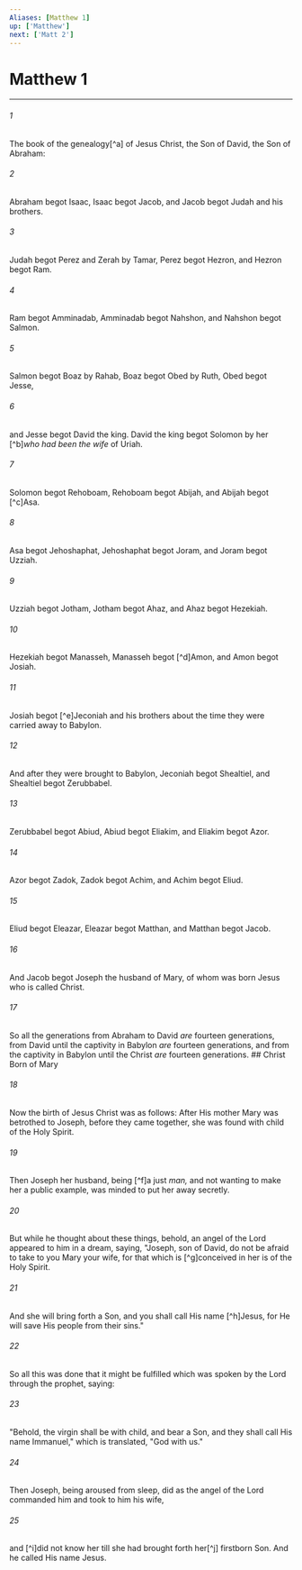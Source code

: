 ```yaml
---
Aliases: [Matthew 1]
up: ['Matthew']
next: ['Matt 2']
---
```

# Matthew 1

***


###### 1 
The book of the genealogy[^a] of Jesus Christ, the Son of David, the Son of Abraham: 

###### 2 
Abraham begot Isaac, Isaac begot Jacob, and Jacob begot Judah and his brothers. 

###### 3 
Judah begot Perez and Zerah by Tamar, Perez begot Hezron, and Hezron begot Ram. 

###### 4 
Ram begot Amminadab, Amminadab begot Nahshon, and Nahshon begot Salmon. 

###### 5 
Salmon begot Boaz by Rahab, Boaz begot Obed by Ruth, Obed begot Jesse, 

###### 6 
and Jesse begot David the king. David the king begot Solomon by her [^b]_who had been the wife_ of Uriah. 

###### 7 
Solomon begot Rehoboam, Rehoboam begot Abijah, and Abijah begot [^c]Asa. 

###### 8 
Asa begot Jehoshaphat, Jehoshaphat begot Joram, and Joram begot Uzziah. 

###### 9 
Uzziah begot Jotham, Jotham begot Ahaz, and Ahaz begot Hezekiah. 

###### 10 
Hezekiah begot Manasseh, Manasseh begot [^d]Amon, and Amon begot Josiah. 

###### 11 
Josiah begot [^e]Jeconiah and his brothers about the time they were carried away to Babylon. 

###### 12 
And after they were brought to Babylon, Jeconiah begot Shealtiel, and Shealtiel begot Zerubbabel. 

###### 13 
Zerubbabel begot Abiud, Abiud begot Eliakim, and Eliakim begot Azor. 

###### 14 
Azor begot Zadok, Zadok begot Achim, and Achim begot Eliud. 

###### 15 
Eliud begot Eleazar, Eleazar begot Matthan, and Matthan begot Jacob. 

###### 16 
And Jacob begot Joseph the husband of Mary, of whom was born Jesus who is called Christ. 

###### 17 
So all the generations from Abraham to David _are_ fourteen generations, from David until the captivity in Babylon _are_ fourteen generations, and from the captivity in Babylon until the Christ _are_ fourteen generations. ## Christ Born of Mary 

###### 18 
Now the birth of Jesus Christ was as follows: After His mother Mary was betrothed to Joseph, before they came together, she was found with child of the Holy Spirit. 

###### 19 
Then Joseph her husband, being [^f]a just _man,_ and not wanting to make her a public example, was minded to put her away secretly. 

###### 20 
But while he thought about these things, behold, an angel of the Lord appeared to him in a dream, saying, "Joseph, son of David, do not be afraid to take to you Mary your wife, for that which is [^g]conceived in her is of the Holy Spirit. 

###### 21 
And she will bring forth a Son, and you shall call His name [^h]Jesus, for He will save His people from their sins." 

###### 22 
So all this was done that it might be fulfilled which was spoken by the Lord through the prophet, saying: 

###### 23 
"Behold, the virgin shall be with child, and bear a Son, and they shall call His name Immanuel," which is translated, "God with us." 

###### 24 
Then Joseph, being aroused from sleep, did as the angel of the Lord commanded him and took to him his wife, 

###### 25 
and [^i]did not know her till she had brought forth her[^j] firstborn Son. And he called His name Jesus.
